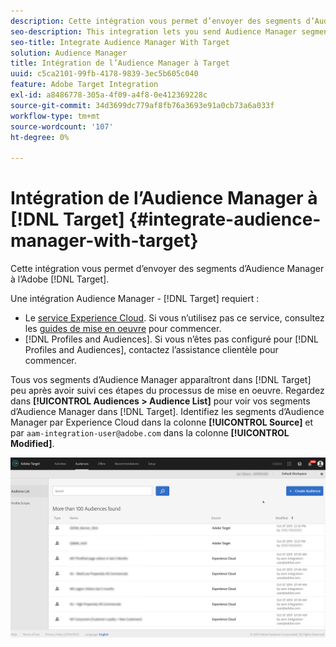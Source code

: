 ```yaml
---
description: Cette intégration vous permet d’envoyer des segments d’Audience Manager à Target.
seo-description: This integration lets you send Audience Manager segments to Target.
seo-title: Integrate Audience Manager With Target
solution: Audience Manager
title: Intégration de l’Audience Manager à Target
uuid: c5ca2101-99fb-4178-9839-3ec5b605c040
feature: Adobe Target Integration
exl-id: a8486778-305a-4f09-a4f8-0e412369228c
source-git-commit: 34d3699dc779af8fb76a3693e91a0cb73a6a033f
workflow-type: tm+mt
source-wordcount: '107'
ht-degree: 0%

---
```


# Intégration de l’Audience Manager à [!DNL Target] {#integrate-audience-manager-with-target}

Cette intégration vous permet d’envoyer des segments d’Audience Manager à l’Adobe [!DNL Target].

Une intégration Audience Manager - [!DNL Target] requiert :

* Le [service Experience Cloud](https://experienceleague.adobe.com/docs/id-service/using/home.html?lang=fr). Si vous n’utilisez pas ce service, consultez les [guides de mise en oeuvre](https://experienceleague.adobe.com/docs/id-service/using/implementation/implementation-guides.html?lang=fr) pour commencer.
* [!DNL Profiles and Audiences]. Si vous n’êtes pas configuré pour [!DNL Profiles and Audiences], contactez l’assistance clientèle pour commencer.

Tous vos segments d’Audience Manager apparaîtront dans [!DNL Target] peu après avoir suivi ces étapes du processus de mise en oeuvre. Regardez dans **[!UICONTROL Audiences > Audience List]** pour voir vos segments d’Audience Manager dans [!DNL Target]. Identifiez les segments d’Audience Manager par Experience Cloud dans la colonne **[!UICONTROL Source]** et par `aam-integration-user@adobe.com` dans la colonne **[!UICONTROL Modified]**.

![](../assets/target.png)
